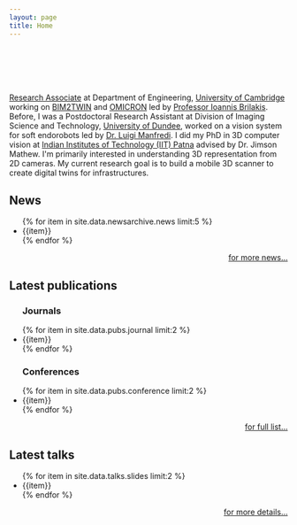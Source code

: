 ```yaml
---
layout: page
title: Home
---
```

<!--adapted from https://github.com/tameemsafi/typewriterjs You got it.-->
<div id="app" style="height:70px;"></div>
<style type="text/css">
@import url('https://fonts.googleapis.com/css?family=Roboto:400,700&display=swap');
#app {
  font-size: 35px;
  line-height: 50px;
  font-weight: 400;
  font-family: 'Roboto', sans-serif;
}
strong {
  font-weight: 700;
}
</style>
<script src="https://unpkg.com/typewriter-effect@latest/dist/core.js"></script>
<script type="text/javascript">
var app = document.getElementById('app');
var typewriter = new Typewriter(app, { loop: true, delay: 75, });
typewriter
  .pauseFor(1000)
  .typeString('Hi, I\'m <strong>Alwyn</strong>')
  // .typeString('<br/>')
  // .pauseFor(1000)
  // .typeString('I love <strong> <span style="color: #27ae60;">Computer Vision</span> </strong>')
  // .pauseFor(2000)
  // .deleteChars(16)
  // .typeString('<strong> <span style="color: #F0A202 ;">Adversarial Learning</span></strong>')
  // .pauseFor(2000)
  // .deleteChars(21)
  // .typeString('<strong> <span style="color: #D81159 ;">RL</span></strong>')
  .pauseFor(2000)
  .start();
</script>

[Research Associate](https://cit.eng.cam.ac.uk/staff-and-students#file-2301) at Department of Engineering, 
[University of Cambridge](https://cit.eng.cam.ac.uk) working on [BIM2TWIN](https://bim2twin.eu) and 
[OMICRON](https://omicronproject.eu) led by [Professor Ioannis Brilakis](http://www.eng.cam.ac.uk/profiles/ib340). 
Before, I was a Postdoctoral Research Assistant at Division of Imaging Science and
Technology, [University of Dundee](https://www.dundee.ac.uk/), worked on a vision system for soft endorobots led
by [Dr. Luigi Manfredi](https://www.luigimanfredi.com/). I did my PhD in 3D computer vision
at [Indian Institutes of Technology (IIT) Patna](https://www.iitp.ac.in) advised by Dr. Jimson Mathew. I'm primarily
interested in understanding 3D representation from 2D cameras. My current research goal is to build a mobile 3D scanner to create
digital twins for infrastructures.

## News

<ul>
{% for item in site.data.newsarchive.news limit:5 %}
<li>{{item}}</li>
{% endfor %}
</ul>
<p style="text-align:right"><a href="/newsarchive">for more news...</a></p>

## Latest publications

<ul>
<h3>Journals</h3>
{% for item in site.data.pubs.journal limit:2 %}
<li>{{item}}</li>
{% endfor %}
<h3>Conferences</h3>
{% for item in site.data.pubs.conference limit:2 %}
<li>{{item}}</li>
{% endfor %}
</ul>
<p style="text-align:right"><a href="/pub">for full list...</a></p>

## Latest talks

<ul>
{% for item in site.data.talks.slides limit:2 %}
<li>{{item}}</li>
{% endfor %}
</ul>
<p style="text-align:right"><a href="/talks">for more details...</a></p>